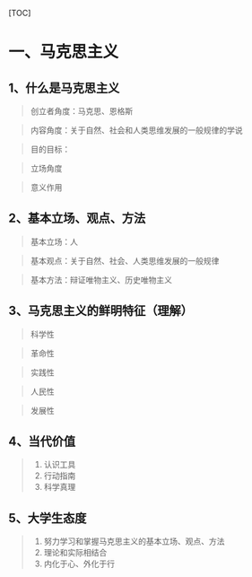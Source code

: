 [TOC]

# 一、马克思主义

## 1、什么是马克思主义

> 创立者角度：马克思、恩格斯

> 内容角度：关于自然、社会和人类思维发展的一般规律的学说

> 目的目标：

> 立场角度

> 意义作用

## 2、基本立场、观点、方法

> 基本立场：人

> 基本观点：关于自然、社会、人类思维发展的一般规律

> 基本方法：辩证唯物主义、历史唯物主义

## 3、马克思主义的鲜明特征（理解）

> 科学性

> 革命性

> 实践性

> 人民性

> 发展性

## 4、当代价值

> 1. 认识工具
> 2. 行动指南
> 3. 科学真理

## 5、大学生态度

> 1. 努力学习和掌握马克思主义的基本立场、观点、方法
> 2. 理论和实际相结合
> 3. 内化于心、外化于行